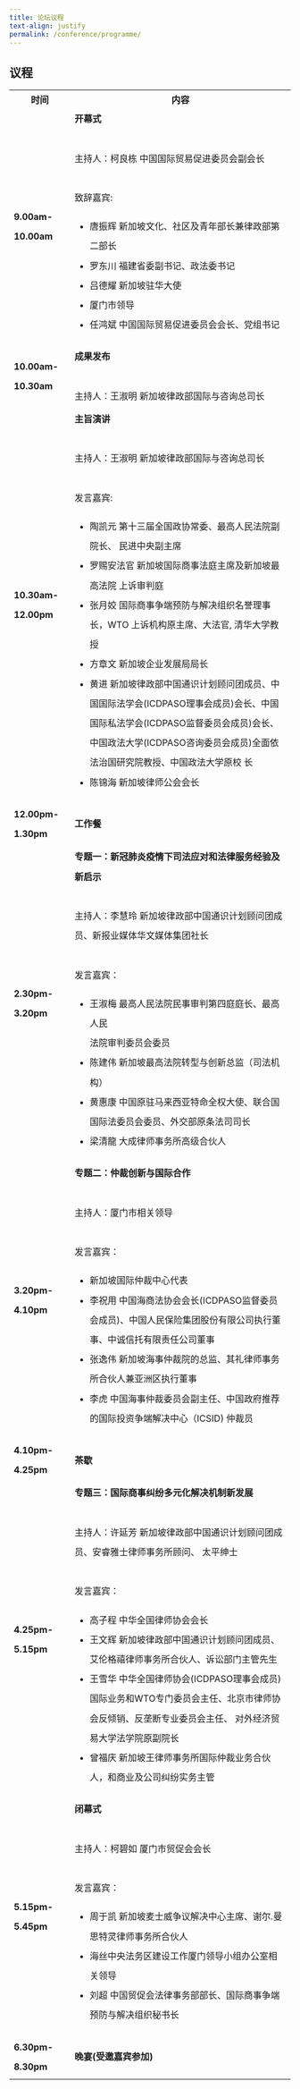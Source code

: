 ```yaml
---
title: 论坛议程
text-align: justify
permalink: /conference/programme/
---
```

<style>
table tr td ul li {
  font-size: 1rem; 
  }
table tr td {
  line-height: 2.2rem;
  }
</style>

## 议程

<table>
    <tr>
      <th>
        <b>时间</b>
      </th>
      <th>
        <b>内容</b>
      </th>
    </tr>
    <tr>
     <td><b> 9.00am-10.00am </b></td>
     <td><b>开幕式</b><br>
        <br>
        主持人：柯良栋 中国国际贸易促进委员会副会长<br>
        <br>
        致辞嘉宾: <br>
        <ul>
          <li>唐振辉 新加坡文化、社区及青年部长兼律政部第二部长 </li>
          <li>罗东川 福建省委副书记、政法委书记</li>
          <li>吕德耀 新加坡驻华大使</li>
          <li>厦门市领导</li>
          <li>任鸿斌 中国国际贸易促进委员会会长、党组书记</li>
        </ul>
      </td>
    </tr>
    <tr>
      <td><b>10.00am-10.30am</b></td>
      <td><b>成果发布</b><br>
      <br>
      主持人：王淑明 新加坡律政部国际与咨询总司长
      </td>
     </tr>
     <tr>
        <td><b>10.30am-12.00pm</b></td>
       <td><b>主旨演讲</b><br>
         <br>
         主持人：王淑明 新加坡律政部国际与咨询总司长<br>
        <br>
        发言嘉宾: <br>
        <ul>
          <li>陶凯元 第十三届全国政协常委、最高人民法院副院长、  
            民进中央副主席</li>
          <li>罗赐安法官 新加坡国际商事法庭主席及新加坡最高法院  
            上诉审判庭</li>
          <li>张月姣 国际商事争端预防与解决组织名誉理事长，WTO  
            上诉机构原主席、大法官, 清华大学教授</li>
          <li>方章文 新加坡企业发展局局长</li>
          <li>黄进  新加坡律政部中国通识计划顾问团成员、中国国际法学会(ICDPASO理事会成员)会长、中国国际私法学会(ICDPASO监督委员会成员)会长、  
            中国政法大学(ICDPASO咨询委员会成员)全面依法治国研究院教授、中国政法大学原校  
            长</li>
          <li>陈锦海 新加坡律师公会会长</li>
        </ul>
       </td>
      </tr>
      <tr>
        <td><b>12.00pm-1.30pm</b></td>
        <td><b>工作餐</b></td>
      </tr>
      <tr>
         <td><b>2.30pm-3.20pm</b></td>
         <td><b>专题一：新冠肺炎疫情下司法应对和法律服务经验及新启示</b><br>
           <br>
           主持人：李慧玲 新加坡律政部中国通识计划顾问团成员、新报业媒体华文媒体集团社长<br>
           <br>
           发言嘉宾：<br>
           <ul>
             <li>王淑梅 最高人民法院民事审判第四庭庭长、最高人民<br>
               法院审判委员会委员</li>
             <li>陈建伟 新加坡最高法院转型与创新总监（司法机构）</li>
             <li>黄惠康 中国原驻马来西亚特命全权大使、联合国国际法委员会委员、外交部原条法司司长</li>
             <li>梁清龍 大成律师事务所高级合伙人</li>
           </ul>
           </td>
         </tr>
         <tr>
            <td><b>3.20pm-4.10pm</b></td>
             <td><b>专题二：仲裁创新与国际合作</b><br>
               <br>
               主持人：厦门市相关领导<br>
               <br>
               发言嘉宾：<br>
               <ul>
                 <li>新加坡国际仲裁中心代表</li>
                 <li>李祝用 中国海商法协会会长(ICDPASO监督委员会成员)、中国人民保险集团股份有限公司执行董事、中诚信托有限责任公司董事</li>
                 <li>张逸伟 新加坡海事仲裁院的总监、其礼律师事务所合伙人兼亚洲区执行董事</li>
                 <li>李虎  中国海事仲裁委员会副主任、中国政府推荐的国际投资争端解决中心（ICSID) 仲裁员</li>
              </ul>
           </td>
        </tr>
        <tr>
        <td><b>4.10pm-4.25pm</b></td>
        <td><b>茶歇</b><br></td>
        </tr>
        <tr>
          <td><b>4.25pm-5.15pm</b></td>
          <td><b>专题三：国际商事纠纷多元化解决机制新发展</b><br>
            <br>
            主持人：许延芳 新加坡律政部中国通识计划顾问团成员、安睿雅士律师事务所顾问、 太平绅士<br>
            <br>
            发言嘉宾：<br>
            <ul>
              <li>高子程 中华全国律师协会会长</li>
              <li>王文辉  新加坡律政部中国通识计划顾问团成员、艾伦格禧律师事务所合伙人、诉讼部门主管先生</li>
              <li>王雪华 中华全国律师协会(ICDPASO理事会成员)国际业务和WTO专门委员会主任、北京市律师协会反倾销、反垄断专业委员会主任、  
                对外经济贸易大学法学院原副院长</li>
              <li>曾福庆 新加坡王律师事务所国际仲裁业务合伙人，和商业及公司纠纷实务主管</li>
            </ul>
           </td>
         </tr>
         <tr>
           <td><b>5.15pm-5.45pm</b></td>
           <td><b>闭幕式</b><br>
             <br>
             主持人：柯碧如 厦门市贸促会会长<br>
             <br>
             发言嘉宾：<br>
             <ul>
               <li>周于凯 新加坡麦士威争议解决中心主席、谢尔.曼思特灵律师事务所合伙人</li>
               <li>海丝中央法务区建设工作厦门领导小组办公室相关领导</li>
               <li>刘超  中国贸促会法律事务部部长、国际商事争端预防与解决组织秘书长</li>
             </ul>
            </td>
           </tr>
           <tr>
             <td><b>6.30pm-8.30pm</b></td>
             <td><b>晚宴(受邀嘉宾参加)</b></td>
           </tr>
   </table>

